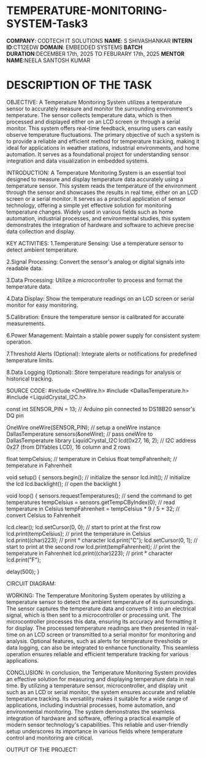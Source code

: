 # TEMPERATURE-MONITORING-SYSTEM-Task3

**COMPANY**: CODTECH IT SOLUTIONS
**NAME**: S SHIVASHANKAR
**INTERN ID**:CT12EDW
**DOMAIN**: EMBEDDED SYSTEMS
**BATCH DURATION**:DECEMBER 17th, 2025 TO FEBURARY 17th, 2025
**MENTOR NAME**:NEELA SANTOSH KUMAR

# DESCRIPTION OF THE TASK

OBJECTIVE:
   A Temperature Monitoring System utilizes a temperature sensor to accurately measure and monitor the surrounding environment's temperature. The sensor collects temperature data, which is then processed and displayed either on an LCD screen or through a serial monitor. This system offers real-time feedback, ensuring users can easily observe temperature fluctuations. The primary objective of such a system is to provide a reliable and efficient method for temperature tracking, making it ideal for applications in weather stations, industrial environments, and home automation. It serves as a foundational project for understanding sensor integration and data visualization in embedded systems.

INTRODUCTION:
   A Temperature Monitoring System is an essential tool designed to measure and display temperature data accurately using a temperature sensor. This system reads the temperature of the environment through the sensor and showcases the results in real time, either on an LCD screen or a serial monitor. It serves as a practical application of sensor technology, offering a simple yet effective solution for monitoring temperature changes. Widely used in various fields such as home automation, industrial processes, and environmental studies, this system demonstrates the integration of hardware and software to achieve precise data collection and display.

KEY ACTIVITIES:
1.Temperature Sensing:
Use a temperature sensor to detect ambient temperature.

2.Signal Processing:
Convert the sensor's analog or digital signals into readable data.

3.Data Processing:
Utilize a microcontroller to process and format the temperature data.

4.Data Display:
Show the temperature readings on an LCD screen or serial monitor for easy monitoring.

5.Calibration:
Ensure the temperature sensor is calibrated for accurate measurements.

6.Power Management:
Maintain a stable power supply for consistent system operation.

7.Threshold Alerts (Optional):
Integrate alerts or notifications for predefined temperature limits.

8.Data Logging (Optional):
Store temperature readings for analysis or historical tracking.

SOURCE CODE:
#include <OneWire.h>
#include <DallasTemperature.h>
#include <LiquidCrystal_I2C.h>

const int SENSOR_PIN = 13; // Arduino pin connected to DS18B20 sensor's DQ pin

OneWire oneWire(SENSOR_PIN);         // setup a oneWire instance
DallasTemperature sensors(&oneWire); // pass oneWire to DallasTemperature library
LiquidCrystal_I2C lcd(0x27, 16, 2);  // I2C address 0x27 (from DIYables LCD), 16 column and 2 rows

float tempCelsius;    // temperature in Celsius
float tempFahrenheit; // temperature in Fahrenheit

void setup()
{
  sensors.begin();    // initialize the sensor
  lcd.init();         // initialize the lcd
  lcd.backlight();    // open the backlight 
}

void loop()
{
  sensors.requestTemperatures();             // send the command to get temperatures
  tempCelsius = sensors.getTempCByIndex(0);  // read temperature in Celsius
  tempFahrenheit = tempCelsius * 9 / 5 + 32; // convert Celsius to Fahrenheit

  lcd.clear();
  lcd.setCursor(0, 0);       // start to print at the first row
  lcd.print(tempCelsius);    // print the temperature in Celsius
  lcd.print((char)223);      // print ° character
  lcd.print("C");
  lcd.setCursor(0, 1);       // start to print at the second row
  lcd.print(tempFahrenheit); // print the temperature in Fahrenheit
  lcd.print((char)223);      // print ° character
  lcd.print("F");

  delay(500);
}

CIRCUIT DIAGRAM:

WORKING:
  The Temperature Monitoring System operates by utilizing a temperature sensor to detect the ambient temperature of its surroundings. The sensor captures the temperature data and converts it into an electrical signal, which is then sent to a microcontroller or processing unit. The microcontroller processes this data, ensuring its accuracy and formatting it for display. The processed temperature readings are then presented in real-time on an LCD screen or transmitted to a serial monitor for monitoring and analysis. Optional features, such as alerts for temperature thresholds or data logging, can also be integrated to enhance functionality. This seamless operation ensures reliable and efficient temperature tracking for various applications.

CONCLUSION:
   In conclusion, the Temperature Monitoring System provides an effective solution for measuring and displaying temperature data in real time. By utilizing a temperature sensor, microcontroller, and display unit such as an LCD or serial monitor, the system ensures accurate and reliable temperature tracking. Its versatility makes it suitable for a wide range of applications, including industrial processes, home automation, and environmental monitoring. The system demonstrates the seamless integration of hardware and software, offering a practical example of modern sensor technology's capabilities. This reliable and user-friendly setup underscores its importance in various fields where temperature control and monitoring are critical.


OUTPUT OF THE PROJECT:


